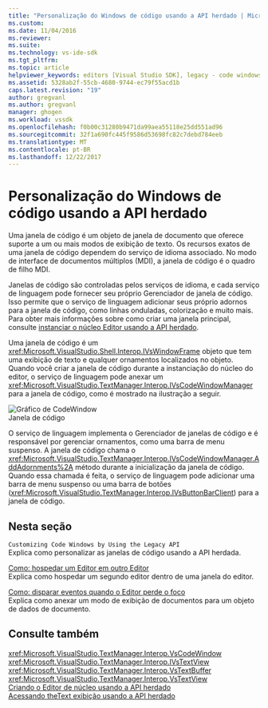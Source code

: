 ```yaml
---
title: "Personalização do Windows de código usando a API herdado | Microsoft Docs"
ms.custom: 
ms.date: 11/04/2016
ms.reviewer: 
ms.suite: 
ms.technology: vs-ide-sdk
ms.tgt_pltfrm: 
ms.topic: article
helpviewer_keywords: editors [Visual Studio SDK], legacy - code windows
ms.assetid: 5328ab2f-55cb-4680-9744-ec79f55acd1b
caps.latest.revision: "19"
author: gregvanl
ms.author: gregvanl
manager: ghogen
ms.workload: vssdk
ms.openlocfilehash: f0b00c31280b9471da99aea55118e25dd551ad96
ms.sourcegitcommit: 32f1a690fc445f9586d53698fc82c7debd784eeb
ms.translationtype: MT
ms.contentlocale: pt-BR
ms.lasthandoff: 12/22/2017
---
```

# <a name="customizing-code-windows-by-using-the-legacy-api"></a>Personalização do Windows de código usando a API herdado
Uma janela de código é um objeto de janela de documento que oferece suporte a um ou mais modos de exibição de texto. Os recursos exatos de uma janela de código dependem do serviço de idioma associado. No modo de interface de documentos múltiplos (MDI), a janela de código é o quadro de filho MDI.  
  
 Janelas de código são controladas pelos serviços de idioma, e cada serviço de linguagem pode fornecer seu próprio Gerenciador de janela de código. Isso permite que o serviço de linguagem adicionar seus próprio adornos para a janela de código, como linhas onduladas, colorização e muito mais. Para obter mais informações sobre como criar uma janela principal, consulte [instanciar o núcleo Editor usando a API herdado](../extensibility/instantiating-the-core-editor-by-using-the-legacy-api.md).  
  
 Uma janela de código é um <xref:Microsoft.VisualStudio.Shell.Interop.IVsWindowFrame> objeto que tem uma exibição de texto e qualquer ornamentos localizados no objeto. Quando você criar a janela de código durante a instanciação do núcleo do editor, o serviço de linguagem pode anexar um <xref:Microsoft.VisualStudio.TextManager.Interop.IVsCodeWindowManager> para a janela de código, como é mostrado na ilustração a seguir.  
  
 ![Gráfico de CodeWindow](../extensibility/media/vscodewindow.gif "vscodewindow")  
Janela de código  
  
 O serviço de linguagem implementa o Gerenciador de janelas de código e é responsável por gerenciar ornamentos, como uma barra de menu suspenso. A janela de código chama o <xref:Microsoft.VisualStudio.TextManager.Interop.IVsCodeWindowManager.AddAdornments%2A> método durante a inicialização da janela de código. Quando essa chamada é feita, o serviço de linguagem pode adicionar uma barra de menu suspenso ou uma barra de botões (<xref:Microsoft.VisualStudio.TextManager.Interop.IVsButtonBarClient>) para a janela de código.  
  
## <a name="in-this-section"></a>Nesta seção  
 `Customizing Code Windows by Using the Legacy API`  
 Explica como personalizar as janelas de código usando a API herdada.  
  
 [Como: hospedar um Editor em outro Editor](../extensibility/how-to-host-an-editor-in-another-editor.md)  
 Explica como hospedar um segundo editor dentro de uma janela do editor.  
  
 [Como: disparar eventos quando o Editor perde o foco](../extensibility/how-to-fire-events-when-the-editor-loses-focus.md)  
 Explica como anexar um modo de exibição de documentos para um objeto de dados de documento.  
  
## <a name="see-also"></a>Consulte também  
 <xref:Microsoft.VisualStudio.TextManager.Interop.VsCodeWindow>   
 <xref:Microsoft.VisualStudio.TextManager.Interop.IVsTextView>   
 <xref:Microsoft.VisualStudio.TextManager.Interop.VsTextBuffer>   
 <xref:Microsoft.VisualStudio.TextManager.Interop.VsTextView>   
 [Criando o Editor de núcleo usando a API herdado](../extensibility/instantiating-the-core-editor-by-using-the-legacy-api.md)   
 [Acessando theText exibição usando a API herdado](../extensibility/accessing-thetext-view-by-using-the-legacy-api.md)